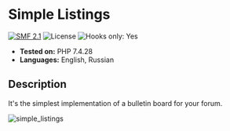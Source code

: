 # Simple Listings
[![SMF 2.1](https://img.shields.io/badge/SMF-2.1-ed6033.svg?style=flat)](https://github.com/SimpleMachines/SMF2.1)
![License](https://img.shields.io/github/license/dragomano/simple-listings)
![Hooks only: Yes](https://img.shields.io/badge/Hooks%20only-YES-blue)

* **Tested on:** PHP 7.4.28
* **Languages:** English, Russian

## Description
It's the simplest implementation of a bulletin board for your forum.

![simple_listings](https://user-images.githubusercontent.com/229402/158055388-7d442031-9e18-4f24-881c-4a8c6370dbb1.png)
